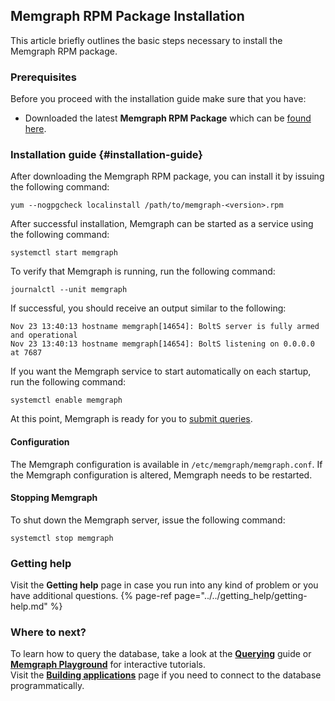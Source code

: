 ## Memgraph RPM Package Installation

This article briefly outlines the basic steps necessary to install the Memgraph RPM package.

### Prerequisites
Before you proceed with the installation guide make sure that you have:
* Downloaded the latest **Memgraph RPM Package** which can be [found here](https://memgraph.com/download/).

### Installation guide {#installation-guide}
After downloading the Memgraph RPM package, you can install it by
issuing the following command:

```
yum --nogpgcheck localinstall /path/to/memgraph-<version>.rpm
```

After successful installation, Memgraph can be started as a
service using the following command:

```
systemctl start memgraph
```

To verify that Memgraph is running, run the following command:

```
journalctl --unit memgraph
```

If successful, you should receive an output similar to the following:

```
Nov 23 13:40:13 hostname memgraph[14654]: BoltS server is fully armed and operational
Nov 23 13:40:13 hostname memgraph[14654]: BoltS listening on 0.0.0.0 at 7687
```

If you want the Memgraph service to start automatically on each startup, run
the following command:

```
systemctl enable memgraph
```

At this point, Memgraph is ready for you to [submit queries](../querying/querying.md).

#### Configuration
The Memgraph configuration is available in `/etc/memgraph/memgraph.conf`.
If the Memgraph configuration is altered, Memgraph needs to be restarted.

#### Stopping Memgraph

To shut down the Memgraph server, issue the following command:

```
systemctl stop memgraph
```

### Getting help

Visit the **Getting help** page in case you run into any kind of problem or you have additional questions.
{% page-ref page="../../getting_help/getting-help.md" %}

### Where to next?

To learn how to query the database, take a look at the **[Querying](../querying/querying.md)** guide or **[Memgraph Playground](https://playground.memgraph.com/)** for interactive tutorials.<br/>
Visit the **[Building applications](../connecting_applications/connecting_applications.md)** page if you need to 
connect to the database programmatically.